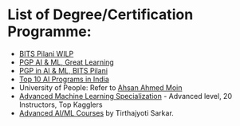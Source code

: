 # List of Degree/Certification Programme:  
 - [BITS Pilani WILP](https://bits-pilani-wilp.ac.in/)  
 - [PGP AI & ML, Great Learning](https://www.greatlearning.in/pg-program-artificial-intelligence-course)  
 - [PGP in AI & ML, BITS Pilani](https://bits-pilani-wilp.ac.in/certification-programmes/pgp-ai-ml.php)  
 - [Top 10 AI Programs in India](https://analyticsindiamag.com/top-10-courses-and-training-programs-on-artificial-intelligence-in-india-ranking-2019/)  
 - University of People: Refer to [Ahsan Ahmed Moin](https://www.quora.com/Is-the-University-of-the-People-a-scam-and-what-are-the-reasons)  
 - [Advanced Machine Learning Specialization](https://www.coursera.org/specializations/aml) - Advanced level, 20 Instructors, Top Kagglers  
 - [Advanced AI/ML Courses](https://towardsdatascience.com/what-are-some-advanced-ai-and-machine-learning-online-courses-8609ab281450) by Tirthajyoti Sarkar.  
 
 
 

